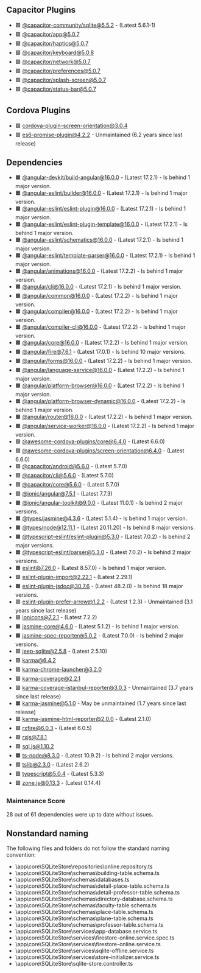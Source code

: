 ## Capacitor Plugins

- 🟩 [@capacitor-community/sqlite@5.5.2](https://github.com/capacitor-community/sqlite.git) - (Latest 5.6.1-1)
- 🟩 [@capacitor/app@5.0.7](https://github.com/ionic-team/capacitor-plugins.git)
- 🟩 [@capacitor/haptics@5.0.7](https://github.com/ionic-team/capacitor-plugins.git)
- 🟩 [@capacitor/keyboard@5.0.8](https://github.com/ionic-team/capacitor-plugins.git)
- 🟩 [@capacitor/network@5.0.7](https://github.com/ionic-team/capacitor-plugins.git)
- 🟩 [@capacitor/preferences@5.0.7](https://github.com/ionic-team/capacitor-plugins.git)
- 🟩 [@capacitor/splash-screen@5.0.7](https://github.com/ionic-team/capacitor-plugins.git)
- 🟩 [@capacitor/status-bar@5.0.7](https://github.com/ionic-team/capacitor-plugins.git)
## Cordova Plugins

- 🟩 [cordova-plugin-screen-orientation@3.0.4](https://github.com/apache/cordova-plugin-screen-orientation.git)
- 🟥 [es6-promise-plugin@4.2.2](https://github.com/vstirbu/PromisesPlugin.git) - Unmaintained (6.2 years since last release)
## Dependencies

- 🟧 [@angular-devkit/build-angular@16.0.0](https://github.com/angular/angular-cli.git) - (Latest 17.2.1) - Is behind 1 major version.
- 🟧 [@angular-eslint/builder@16.0.0](https://github.com/angular-eslint/angular-eslint.git) - (Latest 17.2.1) - Is behind 1 major version.
- 🟧 [@angular-eslint/eslint-plugin@16.0.0](https://github.com/angular-eslint/angular-eslint.git) - (Latest 17.2.1) - Is behind 1 major version.
- 🟧 [@angular-eslint/eslint-plugin-template@16.0.0](https://github.com/angular-eslint/angular-eslint.git) - (Latest 17.2.1) - Is behind 1 major version.
- 🟧 [@angular-eslint/schematics@16.0.0](https://github.com/angular-eslint/angular-eslint.git) - (Latest 17.2.1) - Is behind 1 major version.
- 🟧 [@angular-eslint/template-parser@16.0.0](https://github.com/angular-eslint/angular-eslint.git) - (Latest 17.2.1) - Is behind 1 major version.
- 🟧 [@angular/animations@16.0.0](https://github.com/angular/angular.git) - (Latest 17.2.2) - Is behind 1 major version.
- 🟧 [@angular/cli@16.0.0](https://github.com/angular/angular-cli.git) - (Latest 17.2.1) - Is behind 1 major version.
- 🟧 [@angular/common@16.0.0](https://github.com/angular/angular.git) - (Latest 17.2.2) - Is behind 1 major version.
- 🟧 [@angular/compiler@16.0.0](https://github.com/angular/angular.git) - (Latest 17.2.2) - Is behind 1 major version.
- 🟧 [@angular/compiler-cli@16.0.0](https://github.com/angular/angular.git) - (Latest 17.2.2) - Is behind 1 major version.
- 🟧 [@angular/core@16.0.0](https://github.com/angular/angular.git) - (Latest 17.2.2) - Is behind 1 major version.
- 🟧 [@angular/fire@7.6.1](https://github.com/angular/angularfire.git) - (Latest 17.0.1) - Is behind 10 major versions.
- 🟧 [@angular/forms@16.0.0](https://github.com/angular/angular.git) - (Latest 17.2.2) - Is behind 1 major version.
- 🟧 [@angular/language-service@16.0.0](https://github.com/angular/angular.git) - (Latest 17.2.2) - Is behind 1 major version.
- 🟧 [@angular/platform-browser@16.0.0](https://github.com/angular/angular.git) - (Latest 17.2.2) - Is behind 1 major version.
- 🟧 [@angular/platform-browser-dynamic@16.0.0](https://github.com/angular/angular.git) - (Latest 17.2.2) - Is behind 1 major version.
- 🟧 [@angular/router@16.0.0](https://github.com/angular/angular.git) - (Latest 17.2.2) - Is behind 1 major version.
- 🟧 [@angular/service-worker@16.0.0](https://github.com/angular/angular.git) - (Latest 17.2.2) - Is behind 1 major version.
- 🟩 [@awesome-cordova-plugins/core@6.4.0](https://github.com/danielsogl/awesome-cordova-plugins.git) - (Latest 6.6.0)
- 🟩 [@awesome-cordova-plugins/screen-orientation@6.4.0](https://github.com/danielsogl/awesome-cordova-plugins.git) - (Latest 6.6.0)
- 🟩 [@capacitor/android@5.6.0](https://github.com/ionic-team/capacitor.git) - (Latest 5.7.0)
- 🟩 [@capacitor/cli@5.6.0](https://github.com/ionic-team/capacitor.git) - (Latest 5.7.0)
- 🟩 [@capacitor/core@5.6.0](https://github.com/ionic-team/capacitor.git) - (Latest 5.7.0)
- 🟩 [@ionic/angular@7.5.1](https://github.com/ionic-team/ionic-framework.git) - (Latest 7.7.3)
- 🟧 [@ionic/angular-toolkit@9.0.0](https://github.com/ionic-team/angular-toolkit.git) - (Latest 11.0.1) - Is behind 2 major versions.
- 🟧 [@types/jasmine@4.3.6](https://github.com/DefinitelyTyped/DefinitelyTyped.git) - (Latest 5.1.4) - Is behind 1 major version.
- 🟧 [@types/node@12.11.1](https://github.com/DefinitelyTyped/DefinitelyTyped.git) - (Latest 20.11.20) - Is behind 8 major versions.
- 🟧 [@typescript-eslint/eslint-plugin@5.3.0](https://github.com/typescript-eslint/typescript-eslint.git) - (Latest 7.0.2) - Is behind 2 major versions.
- 🟧 [@typescript-eslint/parser@5.3.0](https://github.com/typescript-eslint/typescript-eslint.git) - (Latest 7.0.2) - Is behind 2 major versions.
- 🟧 [eslint@7.26.0](https://github.com/eslint/eslint.git) - (Latest 8.57.0) - Is behind 1 major version.
- 🟩 [eslint-plugin-import@2.22.1](https://github.com/import-js/eslint-plugin-import.git) - (Latest 2.29.1)
- 🟧 [eslint-plugin-jsdoc@30.7.6](https://github.com/gajus/eslint-plugin-jsdoc.git) - (Latest 48.2.0) - Is behind 18 major versions.
- 🟥 [eslint-plugin-prefer-arrow@1.2.2](https://github.com/TristonJ/eslint-plugin-prefer-arrow.git) - (Latest 1.2.3) - Unmaintained (3.1 years since last release)
- 🟩 [ionicons@7.2.1](https://github.com/ionic-team/ionicons.git) - (Latest 7.2.2)
- 🟧 [jasmine-core@4.6.0](https://github.com/jasmine/jasmine.git) - (Latest 5.1.2) - Is behind 1 major version.
- 🟧 [jasmine-spec-reporter@5.0.2](https://github.com/bcaudan/jasmine-spec-reporter.git) - (Latest 7.0.0) - Is behind 2 major versions.
- 🟩 [jeep-sqlite@2.5.8](https://github.com/jepiqueau/jeep-sqlite.git) - (Latest 2.5.10)
- 🟩 [karma@6.4.2](https://github.com/karma-runner/karma.git)
- 🟩 [karma-chrome-launcher@3.2.0](https://github.com/karma-runner/karma-chrome-launcher.git)
- 🟩 [karma-coverage@2.2.1](https://github.com/karma-runner/karma-coverage.git)
- 🟥 [karma-coverage-istanbul-reporter@3.0.3](https://github.com/mattlewis92/karma-coverage-istanbul-reporter.git) - Unmaintained (3.7 years since last release)
- 🟧 [karma-jasmine@5.1.0](https://github.com/karma-runner/karma-jasmine.git) - May be unmaintained (1.7 years since last release)
- 🟩 [karma-jasmine-html-reporter@2.0.0](https://github.com/dfederm/karma-jasmine-html-reporter.git) - (Latest 2.1.0)
- 🟩 [rxfire@6.0.3](https://github.com/firebaseextended/rxfire.git) - (Latest 6.0.5)
- 🟩 [rxjs@7.8.1](https://github.com/reactivex/rxjs.git)
- 🟩 [sql.js@1.10.2](https://github.com/sql-js/sql.js.git)
- 🟧 [ts-node@8.3.0](https://github.com/TypeStrong/ts-node.git) - (Latest 10.9.2) - Is behind 2 major versions.
- 🟩 [tslib@2.3.0](https://github.com/Microsoft/tslib.git) - (Latest 2.6.2)
- 🟩 [typescript@5.0.4](https://github.com/Microsoft/TypeScript.git) - (Latest 5.3.3)
- 🟩 [zone.js@0.13.3](https://github.com/angular/angular.git) - (Latest 0.14.4)
### Maintenance Score
28 out of 61 dependencies were up to date without issues.



## Nonstandard naming
The following files and folders do not follow the standard naming convention:

- \app\core\SQLiteStore\repositories\online.repository.ts
- \app\core\SQLiteStore\schemas\building-table.schema.ts
- \app\core\SQLiteStore\schemas\databases.ts
- \app\core\SQLiteStore\schemas\detail-place-table.schema.ts
- \app\core\SQLiteStore\schemas\detail-professor-table.schema.ts
- \app\core\SQLiteStore\schemas\directory-database.schema.ts
- \app\core\SQLiteStore\schemas\faculty-table.schema.ts
- \app\core\SQLiteStore\schemas\place-table.schema.ts
- \app\core\SQLiteStore\schemas\plane-table.schema.ts
- \app\core\SQLiteStore\schemas\professor-table.schema.ts
- \app\core\SQLiteStore\services\app-database.service.ts
- \app\core\SQLiteStore\services\firestore-online.service.spec.ts
- \app\core\SQLiteStore\services\firestore-online.service.ts
- \app\core\SQLiteStore\services\sqlite-offline.service.ts
- \app\core\SQLiteStore\services\store-initializer.service.ts
- \app\core\SQLiteStore\sqlite-store.controller.ts
